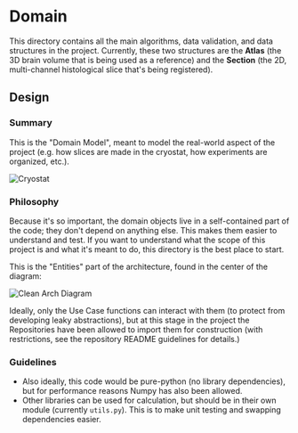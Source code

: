 # Domain

This directory contains all the main algorithms, data validation, and data structures in the project.  Currently, these 
two structures are the **Atlas** (the 3D brain volume that is being used as a reference) and the **Section** 
(the 2D, multi-channel histological slice that's being registered).  

## Design

### Summary

This is the "Domain Model", meant to model the real-world aspect of the project (e.g. how slices are made in the cryostat, how experiments are organized, etc.).

![Cryostat](https://upload.wikimedia.org/wikipedia/commons/thumb/d/d0/Tissue_for_frozen_section_in_cryostat.JPG/220px-Tissue_for_frozen_section_in_cryostat.JPG)


### Philosophy


Because it's so important, the domain objects live in a self-contained part of the code; they don't depend on anything else.
This makes them easier to understand and test.  If you want to understand what the scope of this project is and what it's meant to do,
this directory is the best place to start.

This is the "Entities" part of the architecture, found in the center of the diagram:

![Clean Arch Diagram](https://miro.medium.com/max/875/1*EN-joV0Cr_gMn8aX06iHNQ.jpeg)

Ideally, only the Use Case functions can interact with them (to protect from developing leaky abstractions), but at this stage in the project the Repositories have been allowed to
import them for construction (with restrictions, see the repository README guidelines for details.)

### Guidelines

  - Also ideally, this code would be pure-python (no library dependencies), but for performance reasons Numpy has also been allowed.
  - Other libraries can be used for calculation, but should be in their own module (currently `utils.py`).  This is to make unit testing and swapping dependencies easier.  
